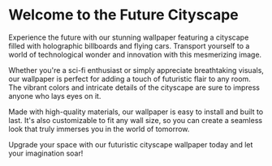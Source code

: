 <!--
Write me markdown content of website with wallpaper:

"A futuristic cityscape with holographic billboards and flying cars"

The header of the page should not be copy of the text but rather a real content of the website which is using this wallpaper.
-->

<!--font:Poppins-->

# Welcome to the Future Cityscape

Experience the future with our stunning wallpaper featuring a cityscape filled with holographic billboards and flying cars. Transport yourself to a world of technological wonder and innovation with this mesmerizing image.

Whether you're a sci-fi enthusiast or simply appreciate breathtaking visuals, our wallpaper is perfect for adding a touch of futuristic flair to any room. The vibrant colors and intricate details of the cityscape are sure to impress anyone who lays eyes on it.

Made with high-quality materials, our wallpaper is easy to install and built to last. It's also customizable to fit any wall size, so you can create a seamless look that truly immerses you in the world of tomorrow.

Upgrade your space with our futuristic cityscape wallpaper today and let your imagination soar!

